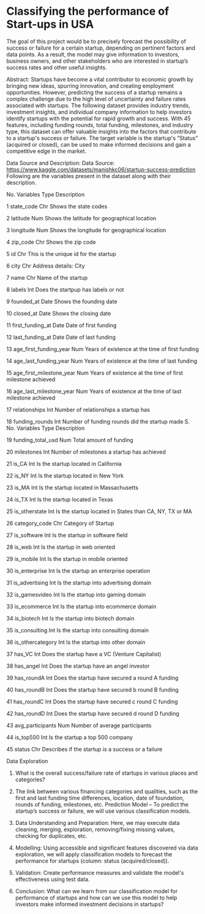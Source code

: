# Classifying the performance of Start-ups in USA
The goal of this project would be to precisely forecast the possibility of success or failure for a  certain startup, depending on pertinent factors and data points. As a result, the model may  give information to investors, business owners, and other stakeholders who are interested in  startup’s success rates and other useful insights.


Abstract:
Startups have become a vital contributor to economic growth by bringing new ideas, spurring 
innovation, and creating employment opportunities. However, predicting the success of a 
startup remains a complex challenge due to the high level of uncertainty and failure rates 
associated with startups. The following dataset provides industry trends, investment insights, 
and individual company information to help investors identify startups with the potential for 
rapid growth and success. With 45 features, including funding rounds, total funding, 
milestones, and industry type, this dataset can offer valuable insights into the factors that 
contribute to a startup's success or failure. The target variable is the startup's “Status”
(acquired or closed), can be used to make informed decisions and gain a competitive edge in 
the market.


Data Source and Description:
Data Source: https://www.kaggle.com/datasets/manishkc06/startup-success-prediction
Following are the variables present in the dataset along with their description.


No. Variables Type Description

1 state_code Chr Shows the state codes

2 latitude Num Shows the latitude for geographical location

3 longitude Num Shows the longitude for geographical location

4 zip_code Chr Shows the zip code

5 id Chr This is the unique id for the startup

6 city Chr Address details: City

7 name Chr Name of the startup

8 labels Int Does the startpup has labels or not

9 founded_at Date Shows the founding date

10 closed_at Date Shows the closing date

11 first_funding_at Date Date of first funding

12 last_funding_at Date Date of last funding

13 age_first_funding_year Num Years of existence at the time of first funding

14 age_last_funding_year Num Years of existence at the time of last funding

15 age_first_milestone_year Num Years of existence at the time of first milestone achieved

16 age_last_milestone_year Num Years of existence at the time of last milestone achieved

17 relationships Int Number of relationships a startup has

18 funding_rounds Int Number of funding rounds did the startup made S. No. Variables Type Description

19 funding_total_usd Num Total amount of funding

20 milestones Int Number of milestones a startup has achieved

21 is_CA Int Is the startup located in California

22 is_NY Int Is the startup located in New York

23 is_MA Int Is the startup located in Massachusetts

24 is_TX Int Is the startup located in Texas

25 is_otherstate Int Is the startup located in States than CA, NY, TX or MA

26 category_code Chr Category of Startup

27 is_software Int Is the startup in software field

28 is_web Int Is the startup in web oriented

29 is_mobile Int Is the startup in mobile oriented

30 is_enterprise Int Is the startup an enterprise operation


31 is_advertising Int Is the startup into advertising domain

32 is_gamesvideo Int Is the startup into gaming domain

33 is_ecommerce Int Is the startup into ecommerce domain

34 is_biotech Int Is the startup into biotech domain

35 is_consulting Int Is the startup into consulting domain

36 is_othercategory Int Is the startup into other domain

37 has_VC Int Does the startup have a VC (Venture Capitalist)

38 has_angel Int Does the startup have an angel investor

39 has_roundA Int Does the startup have secured a round A funding

40 has_roundB Int Does the startup have secured b round B funding

41 has_roundC Int Does the startup have secured c round C funding

42 has_roundD Int Does the startup have secured d round D funding

43 avg_participants Num Number of average participants

44 is_top500 Int Is the startup a top 500 company

45 status Chr Describes if the startup is a success or a failure


Data Exploration

1. What is the overall success/failure rate of startups in various places and categories?
2. The link between various financing categories and qualities, such as the first and last 
funding time differences, location, date of foundation, rounds of funding, milestones, etc.
Prediction Model – To predict the startup’s success or failure, we will use various 
classification models.


1. Data Understanding and Preparation: Here, we may execute data cleaning, merging, 
exploration, removing/fixing missing values, checking for duplicates,
etc.
2. Modelling: Using accessible and significant features discovered via data exploration, we 
will apply classification models to forecast the performance for startups (column: status 
(acquired/closed)).
3. Validation: Create performance measures and validate the model's effectiveness using 
test data.
4. Conclusion: What can we learn from our classification model for performance of startups
and how can we use this model to help investors make informed investment decisions in 
startups?
